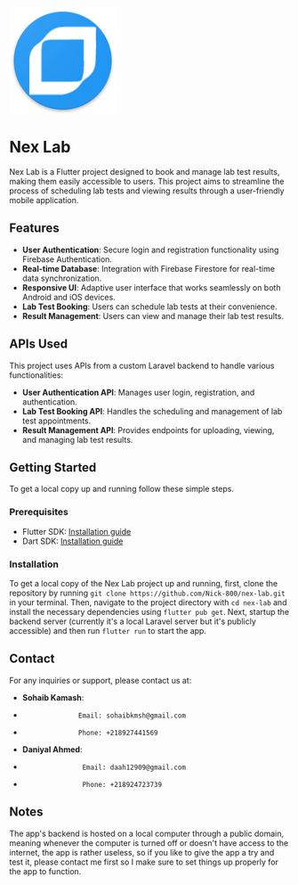 ![Nex Lab Logo](./assets/icons/launch_icons/Nex_Lab.png)

# Nex Lab

Nex Lab is a Flutter project designed to book and manage lab test results, making them easily accessible to users. This project aims to streamline the process of scheduling lab tests and viewing results through a user-friendly mobile application.

## Features

- **User Authentication**: Secure login and registration functionality using Firebase Authentication.
- **Real-time Database**: Integration with Firebase Firestore for real-time data synchronization.
- **Responsive UI**: Adaptive user interface that works seamlessly on both Android and iOS devices.
- **Lab Test Booking**: Users can schedule lab tests at their convenience.
- **Result Management**: Users can view and manage their lab test results.

## APIs Used

This project uses APIs from a custom Laravel backend to handle various functionalities:

- **User Authentication API**: Manages user login, registration, and authentication.
- **Lab Test Booking API**: Handles the scheduling and management of lab test appointments.
- **Result Management API**: Provides endpoints for uploading, viewing, and managing lab test results.

## Getting Started

To get a local copy up and running follow these simple steps.

### Prerequisites

- Flutter SDK: [Installation guide](https://flutter.dev/docs/get-started/install)
- Dart SDK: [Installation guide](https://dart.dev/get-dart)

### Installation

To get a local copy of the Nex Lab project up and running,
 first, clone the repository by running `git clone https://github.com/Nick-800/nex-lab.git`
in your terminal. Then, navigate to the project directory
 with `cd nex-lab` and install the necessary dependencies 
 using `flutter pub get`. 
 Next, startup the backend server (currently it's a local  Laravel server but it's publicly accessible) 
 and then run `flutter run` to start the app.

## Contact

For any inquiries or support, please contact us at:

- **Sohaib Kamash**:
-                   Email: sohaibkmsh@gmail.com
-                   Phone: +218927441569
- **Daniyal Ahmed**:
-                    Email: daah12909@gmail.com
-                    Phone: +218924723739

## Notes
The app's backend is hosted on a local computer through a public domain, meaning whenever the computer is turned off or doesn't have access to the internet, the app is rather useless, so if you like to give the app a try and test it, please contact me first so I make sure to set things up properly for the app to function.



